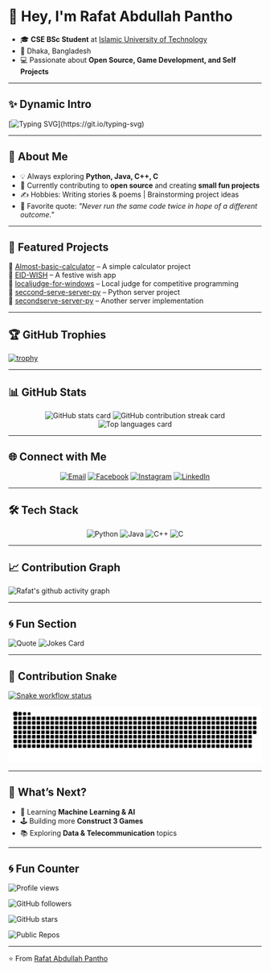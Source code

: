 # 👋 Hey, I'm Rafat Abdullah Pantho

- 🎓 **CSE BSc Student** at [Islamic University of Technology](https://iutoic-dhaka.edu/)
- 📍 Dhaka, Bangladesh
- 💻 Passionate about **Open Source, Game Development, and Self Projects**

---

## ✨ Dynamic Intro

[![Typing SVG](https://readme-typing-svg.herokuapp.com?size=25&color=00FF00&duration=4000&pause=1200&lines=Hey!+I'm+Rafat+Pantho;CSE+Student+%7C+Open+Source+Enthusiast;Game+Dev+%7C+Self+Project+Builder;Always+Learning+New+Things!)](https://git.io/typing-svg)

---

## 🌟 About Me

- 💡 Always exploring **Python, Java, C++, C**
- 🚀 Currently contributing to **open source** and creating **small fun projects**
- ✍️ Hobbies: Writing stories & poems | Brainstorming project ideas
- 💭 Favorite quote: *"Never run the same code twice in hope of a different outcome."*

---

## 📌 Featured Projects
<!-- markdownlint-disable MD033 -->
<ul style="list-style: none; padding-left: 0;">
  <li>🔹 <a href="https://github.com/Rafat-Pantho/Almost-basic-calculator">Almost-basic-calculator</a> – A simple calculator project</li>
  <li>🔹 <a href="https://github.com/Rafat-Pantho/EID-WISH">EID-WISH</a> – A festive wish app</li>
  <li>🔹 <a href="https://github.com/Rafat-Pantho/localjudge-for-windows">localjudge-for-windows</a> – Local judge for competitive programming</li>
  <li>🔹 <a href="https://github.com/Rafat-Pantho/seccond-serve-server-py">seccond-serve-server-py</a> – Python server project</li>
  <li>🔹 <a href="https://github.com/Rafat-Pantho/secondserve-server-py">secondserve-server-py</a> – Another server implementation</li>
  
</ul>
<!-- markdownlint-enable MD033 -->

---

## 🏆 GitHub Trophies

[![trophy](https://github-profile-trophy.vercel.app/?username=Rafat-Pantho&theme=tokyonight&row=1&column=6)](https://github.com/ryo-ma/github-profile-trophy)

---

## 📊 GitHub Stats

<!-- markdownlint-disable MD033 -->

<p align="center">
  <img src="https://github-readme-stats.vercel.app/api?username=Rafat-Pantho&show_icons=true&theme=tokyonight" alt="GitHub stats card" />
  <img src="https://github-readme-streak-stats.herokuapp.com/?user=Rafat-Pantho&theme=tokyonight" alt="GitHub contribution streak card" />
  <img src="https://github-readme-stats.vercel.app/api/top-langs/?username=Rafat-Pantho&layout=compact&theme=tokyonight" alt="Top languages card" />
</p>
<!-- markdownlint-enable MD033 -->

---

## 🌐 Connect with Me

<!-- markdownlint-disable MD033 -->

<p align="center">
  <a href="mailto:rafatpantho@gmail.com"><img alt="Email" src="https://img.shields.io/badge/Email-D14836?style=for-the-badge&logo=gmail&logoColor=white" /></a>
  <a href="https://www.facebook.com/rafat.pantho"><img alt="Facebook" src="https://img.shields.io/badge/Facebook-1877F2?style=for-the-badge&logo=facebook&logoColor=white" /></a>
  <a href="https://www.instagram.com/open_book_4425"><img alt="Instagram" src="https://img.shields.io/badge/Instagram-E4405F?style=for-the-badge&logo=instagram&logoColor=white" /></a>
  <a href="https://www.linkedin.com/in/rafat-abdullah-pantho-a38604345/"><img alt="LinkedIn" src="https://img.shields.io/badge/LinkedIn-0077B5?style=for-the-badge&logo=linkedin&logoColor=white" /></a>
</p>
<!-- markdownlint-enable MD033 -->

---

## 🛠️ Tech Stack

<!-- markdownlint-disable MD033 -->

<p align="center">
  <img alt="Python" src="https://img.shields.io/badge/Python-3776AB?style=for-the-badge&logo=python&logoColor=white" />
  <img alt="Java" src="https://img.shields.io/badge/Java-007396?style=for-the-badge&logo=java&logoColor=white" />
  <img alt="C++" src="https://img.shields.io/badge/C++-00599C?style=for-the-badge&logo=c%2B%2B&logoColor=white" />
  <img alt="C" src="https://img.shields.io/badge/C-00599C?style=for-the-badge&logo=c&logoColor=white" />
</p>
<!-- markdownlint-enable MD033 -->

---

## 📈 Contribution Graph

![Rafat's github activity graph](https://github-readme-activity-graph.vercel.app/graph?username=Rafat-Pantho&theme=tokyo-night)

---

## 🌀 Fun Section

![Quote](https://quotes-github-readme.vercel.app/api?type=horizontal&theme=radical)
![Jokes Card](https://readme-jokes.vercel.app/api?theme=tokyonight)

---

## 🐍 Contribution Snake

[![Snake workflow status](https://github.com/Rafat-Pantho/Rafat-Pantho/actions/workflows/snake.yml/badge.svg)](https://github.com/Rafat-Pantho/Rafat-Pantho/actions/workflows/snake.yml)

![Snake animation](https://raw.githubusercontent.com/Rafat-Pantho/Rafat-Pantho/output/github-contribution-grid-snake-dark.svg)

---

## 🚀 What’s Next?

- 🌱 Learning **Machine Learning & AI**
- 🕹️ Building more **Construct 3 Games**
- 📚 Exploring **Data & Telecommunication** topics

---

## 🌀 Fun Counter

![Profile views](https://komarev.com/ghpvc/?username=Rafat-Pantho&label=Profile%20Views&color=blue&style=for-the-badge)

![GitHub followers](https://img.shields.io/github/followers/Rafat-Pantho?style=for-the-badge&color=brightgreen)

![GitHub stars](https://img.shields.io/github/stars/Rafat-Pantho?style=for-the-badge&color=yellow)

![Public Repos](https://img.shields.io/badge/dynamic/json?url=https%3A%2F%2Fapi.github.com%2Fusers%2FRafat-Pantho&query=%24.public_repos&label=Public%20Repos&color=orange&style=for-the-badge)

---

⭐️ From [Rafat Abdullah Pantho](https://github.com/Rafat-Pantho)
